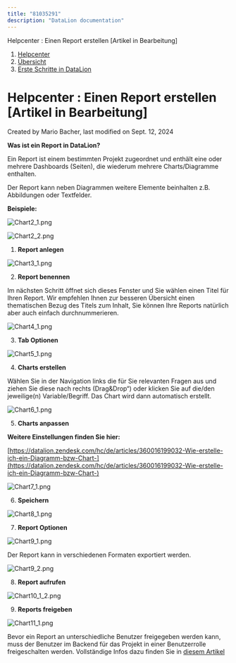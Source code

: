 ```yaml
---
title: "81035291"
description: "DataLion documentation"
---
```


Helpcenter : Einen Report erstellen \[Artikel in Bearbeitung\]  

1.  [Helpcenter](index.html)
2.  [Übersicht](2982609.html)
3.  [Erste Schritte in DataLion](Erste-Schritte-in-DataLion_3473511.html)

# Helpcenter : Einen Report erstellen \[Artikel in Bearbeitung\]

Created by Mario Bacher, last modified on Sept. 12, 2024

**Was ist ein Report in DataLion?**

Ein Report ist einem bestimmten Projekt zugeordnet und enthält eine oder mehrere Dashboards (Seiten), die wiederum mehrere Charts/Diagramme enthalten.

Der Report kann neben Diagrammen weitere Elemente beinhalten z.B. Abbildungen oder Textfelder.

**Beispiele:**

![Chart2_1.png](/img/80871441.png?width=760)

![Chart2_2.png](/img/80871448.png?width=760)

1.  **Report anlegen**
    

![Chart3_1.png](/img/80871454.png?width=760)

2.  **Report benennen**
    

Im nächsten Schritt öffnet sich dieses Fenster und Sie wählen einen Titel für Ihren Report. Wir empfehlen Ihnen zur besseren Übersicht einen thematischen Bezug des Titels zum Inhalt, Sie können Ihre Reports natürlich aber auch einfach durchnummerieren.

![Chart4_1.png](/img/80871460.png?width=676)

3.  **Tab Optionen**
    

![Chart5_1.png](/img/80871466.png?width=760)

4.  **Charts erstellen**
    

Wählen Sie in der Navigation links die für Sie relevanten Fragen aus und ziehen Sie diese nach rechts (Drag&Drop“) oder klicken Sie auf die/den jeweilige(n) Variable/Begriff. Das Chart wird dann automatisch erstellt.

![Chart6_1.png](/img/80871472.png?width=760)

5.  **Charts anpassen**
    

**Weitere Einstellungen finden Sie hier:** 

[https://datalion.zendesk.com/hc/de/articles/360016199032-Wie-erstelle-ich-ein-Diagramm-bzw-Chart-](https://datalion.zendesk.com/hc/de/articles/360016199032-Wie-erstelle-ich-ein-Diagramm-bzw-Chart-)

![Chart7_1.png](/img/80871478.png?width=585)

6.  **Speichern**
    

![Chart8_1.png](/img/80871484.png?width=760)

7.  **Report Optionen**
    

![Chart9_1.png](/img/80871490.png?width=647)

Der Report kann in verschiedenen Formaten exportiert werden.

![Chart9_2.png](/img/80871496.png?width=760)

8.  **Report aufrufen**
    

![Chart10_1_2.png](/img/80871502.png?width=760)

9.  **Reports freigeben**
    

![Chart11_1.png](/img/80871508.png?width=760)

Bevor ein Report an unterschiedliche Benutzer freigegeben werden kann, muss der Benutzer im Backend für das Projekt in einer Benutzerrolle freigeschalten werden. Vollständige Infos dazu finden Sie in [diesem Artikel](https://datalion.zendesk.com/hc/de/articles/360023009631)